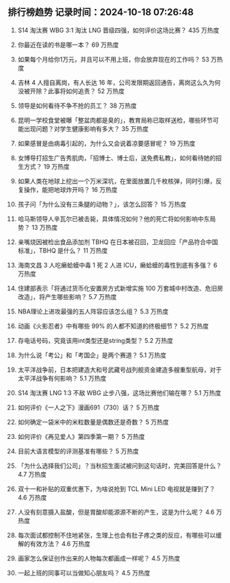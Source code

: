 
## 排行榜趋势 记录时间：2024-10-18 07:26:48
  
  1. S14 淘汰赛 WBG 3:1 淘汰 LNG 晋级四强，如何评价这场比赛？ 435 万热度
    
  2. 你最近在读的书是哪一本？ 69 万热度
    
  3. 如果每个月给你1万元，并且可以不用上班，你会放弃现在的工作吗？ 53 万热度
    
  4. 吉林 4 人擅自离岗，有人长达 16 年，公司发限期返回通告，离岗这么久为何没被开除？此事将如何追责？ 52 万热度
    
  5. 领导是如何看待不争不抢的员工？ 38 万热度
    
  6. 昆明一学校食堂被曝「整盆肉都是臭的」，教育局称已取样送检，哪些环节可能出现问题？对学生健康影响有多大？ 35 万热度
    
  7. 如果感冒是由病毒引起的，为什么又会说着凉要感冒呢？ 19 万热度
    
  8. 女博导打招生广告秀肌肉，「招博士、博士后，送免费私教」，如何看待她的招生方式？ 19 万热度
    
  9. 如果人类在地球上挖出一个万米深坑，在里面放置几千枚核弹，同时引爆，反复操作，能把地球炸开吗？ 16 万热度
    
  10. 孩子问「为什么没有三条腿的动物？」，该怎么回答？ 15 万热度
    
  11. 哈马斯领导人辛瓦尔已被击毙，具体情况如何？他的死亡将如何影响中东局势？ 13 万热度
    
  12. 亲嘴烧因被检出食品添加剂 TBHQ 在日本被召回，卫龙回应「产品符合中国标准」，TBHQ 是什么？ 11 万热度
    
  13. 海南文昌 3 人吃癞蛤蟆中毒 1 死 2 人进 ICU，癞蛤蟆的毒性到底有多强？ 6 万热度
    
  14. 住建部表示「将通过货币化安置房方式新增实施 100 万套城中村改造、危旧房改造」，将产生哪些影响？ 5.7 万热度
    
  15. NBA理论上进攻最强的五人阵容应该怎么组？ 5.3 万热度
    
  16. 动画《火影忍者》中有哪些 99% 的人都不知道的终极细节？ 5.2 万热度
    
  17. 存电话号码，究竟该用int类型还是string类型？ 5.2 万热度
    
  18. 为什么说「考公」和「考国企」是两个赛道？ 5.1 万热度
    
  19. 太平洋战争前，日本把建造大和号武藏号战列舰资金建造多艘重型航母，对于太平洋战争有何影响？ 5.1 万热度
    
  20. S14 淘汰赛 LNG 1:3 不敌 WBG 止步八强，这场比赛他们输在哪？ 5.1 万热度
    
  21. 如何评价《一人之下》漫画691（730）话？ 5 万热度
    
  22. 如何确定一袋米中的米粒数量是偶数还是奇数？ 5 万热度
    
  23. 如何评价《再见爱人》第四季第一期？ 5 万热度
    
  24. 目前大语言模型的评测基准有哪些？ 5 万热度
    
  25. 「为什么选择我们公司」？当秋招生面试被问到这句话时，完美回答是什么？ 4.7 万热度
    
  26. 双十一和补贴的双重优惠下，为啥说抢到 TCL Mini LED 电视就是赚到了？ 4.6 万热度
    
  27. 人没有刻意摄入盐酸，但是胃酸却能源源不断的产生，这是为什么呢？ 4.6 万热度
    
  28. 每次面试都控制不住地紧张，生理上也会有肚子疼之类的反应，有哪些可以缓解的有效方法？ 4.6 万热度
    
  29. 画家怎么保证创作出来的人物每次都画成一样呢？ 4.5 万热度
    
  30. 一起上班的同事可以当做知心朋友吗？ 4.5 万热度
    